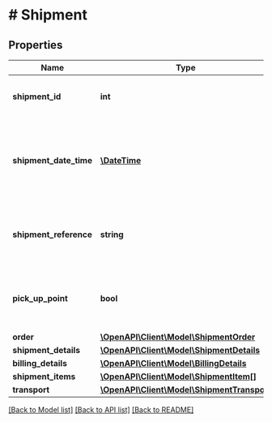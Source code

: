 # # Shipment

## Properties

Name | Type | Description | Notes
------------ | ------------- | ------------- | -------------
**shipment_id** | **int** | A unique identifier for this shipment. | [optional]
**shipment_date_time** | [**\DateTime**](\DateTime.md) | The date and time in ISO 8601 format when the order item was shipped. | [optional]
**shipment_reference** | **string** | Reference supplied by the user when this item was shipped. | [optional]
**pick_up_point** | **bool** | Indicates whether this order is shipped to a Pick Up Point. | [optional]
**order** | [**\OpenAPI\Client\Model\ShipmentOrder**](ShipmentOrder.md) |  |
**shipment_details** | [**\OpenAPI\Client\Model\ShipmentDetails**](ShipmentDetails.md) |  | [optional]
**billing_details** | [**\OpenAPI\Client\Model\BillingDetails**](BillingDetails.md) |  | [optional]
**shipment_items** | [**\OpenAPI\Client\Model\ShipmentItem[]**](ShipmentItem.md) |  |
**transport** | [**\OpenAPI\Client\Model\ShipmentTransport**](ShipmentTransport.md) |  | [optional]

[[Back to Model list]](../../README.md#models) [[Back to API list]](../../README.md#endpoints) [[Back to README]](../../README.md)

